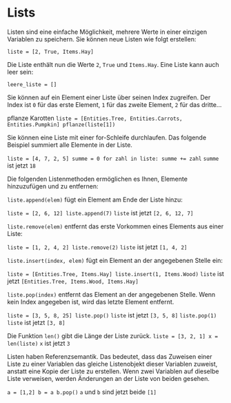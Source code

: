 # Lists
Listen sind eine einfache Möglichkeit, mehrere Werte in einer einzigen Variablen zu speichern.
Sie können neue Listen wie folgt erstellen:

`liste = [2, True, Items.Hay]`

Die Liste enthält nun die Werte `2`, `True` und `Items.Hay`.
Eine Liste kann auch leer sein:

`leere_liste = []`

Sie können auf ein Element einer Liste über seinen Index zugreifen. Der Index ist `0` für das erste Element, `1` für das zweite Element, `2` für das dritte...

pflanze Karotten
`liste = [Entities.Tree, Entities.Carrots, Entities.Pumpkin]
pflanze(liste[1])`

Sie können eine Liste mit einer for-Schleife durchlaufen. Das folgende Beispiel summiert alle Elemente in der Liste.

`liste = [4, 7, 2, 5]
summe = 0
for zahl in liste:
	summe += zahl`
`summe` ist jetzt `18`

Die folgenden Listenmethoden ermöglichen es Ihnen, Elemente hinzuzufügen und zu entfernen:

`liste.append(elem)` fügt ein Element am Ende der Liste hinzu:

`liste = [2, 6, 12]
liste.append(7)`
`liste` ist jetzt `[2, 6, 12, 7]`

`liste.remove(elem)` entfernt das erste Vorkommen eines Elements aus einer Liste:

`liste = [1, 2, 4, 2]
liste.remove(2)`
`liste` ist jetzt `[1, 4, 2]`

`liste.insert(index, elem)` fügt ein Element an der angegebenen Stelle ein:

`liste = [Entities.Tree, Items.Hay]
liste.insert(1, Items.Wood)`
`liste` ist jetzt `[Entities.Tree, Items.Wood, Items.Hay]`

`liste.pop(index)` entfernt das Element an der angegebenen Stelle.
Wenn kein Index angegeben ist, wird das letzte Element entfernt.

`liste = [3, 5, 8, 25]
liste.pop()`
`liste` ist jetzt `[3, 5, 8]`
`liste.pop(1)`
`liste` ist jetzt `[3, 8]`

Die Funktion `len()` gibt die Länge der Liste zurück.
`liste = [3, 2, 1]
x = len(liste)`
`x` ist jetzt `3`

Listen haben Referenzsemantik. Das bedeutet, dass das Zuweisen einer Liste zu einer Variablen das gleiche Listenobjekt dieser Variablen zuweist, anstatt eine Kopie der Liste zu erstellen.
Wenn zwei Variablen auf dieselbe Liste verweisen, werden Änderungen an der Liste von beiden gesehen.

`a = [1,2]
b = a
b.pop()`
`a` und `b` sind jetzt beide `[1]`

